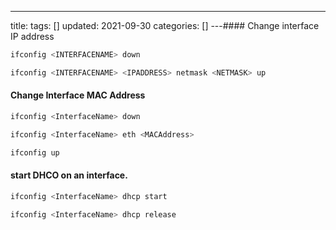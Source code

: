 ---
title: 
tags: []
updated: 2021-09-30
categories: []
---#### Change interface IP address
```bash
ifconfig <INTERFACENAME> down
```
```bash
ifconfig <INTERFACENAME> <IPADDRESS> netmask <NETMASK> up
```

#### Change Interface MAC Address
```bash
ifconfig <InterfaceName> down
```
```bash
ifconfig <InterfaceName> eth <MACAddress>
```
```bash
ifconfig up
```

#### start DHCO on an interface.
```bash
ifconfig <InterfaceName> dhcp start
```
```bash
ifconfig <InterfaceName> dhcp release
```
